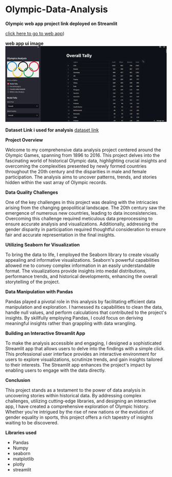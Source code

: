 # Olympic-Data-Analysis

**Olympic web app project link deployed on Streamlit**

[click here to go to web app](https://olympic-data-analysis-tg7gn7ukltrmvinbawutdi.streamlit.app/))

**web app ui image**
![Alt Text](web_app_UI_image.png)


**Dataset Link i used for analysis**
[dataset link](https://www.kaggle.com/datasets/heesoo37/120-years-of-olympic-history-athletes-and-results)


**Project Overview**

Welcome to my comprehensive data analysis project centered around the Olympic Games, spanning from 1896 to 2016. This project delves into the fascinating world of historical Olympic data, highlighting crucial insights and overcoming the complexities presented by newly formed countries throughout the 20th century and the disparities in male and female participation. The analysis aims to uncover patterns, trends, and stories hidden within the vast array of Olympic records.

**Data Quality Challenges**

One of the key challenges in this project was dealing with the intricacies arising from the changing geopolitical landscape. The 20th century saw the emergence of numerous new countries, leading to data inconsistencies. Overcoming this challenge required meticulous data preprocessing to ensure accurate analysis and visualizations. Additionally, addressing the gender disparity in participation required thoughtful consideration to ensure fair and accurate representation in the final insights.

**Utilizing Seaborn for Visualization**

To bring the data to life, I employed the Seaborn library to create visually appealing and informative visualizations. Seaborn's powerful capabilities allowed me to convey complex information in an easily understandable format. The visualizations provide insights into medal distributions, performance trends, and historical developments, enhancing the overall storytelling of the project.

**Data Manipulation with Pandas**

Pandas played a pivotal role in this analysis by facilitating efficient data manipulation and exploration. I harnessed its capabilities to clean the data, handle null values, and perform calculations that contributed to the project's insights. By skillfully employing Pandas, I could focus on deriving meaningful insights rather than grappling with data wrangling.

**Building an Interactive Streamlit App**

To make the analysis accessible and engaging, I designed a sophisticated Streamlit app that allows users to delve into the findings with a simple click. This professional user interface provides an interactive environment for users to explore visualizations, scrutinize trends, and gain insights tailored to their interests. The Streamlit app enhances the project's impact by enabling users to engage with the data directly.

**Conclusion**

This project stands as a testament to the power of data analysis in uncovering stories within historical data. By addressing complex challenges, utilizing cutting-edge libraries, and designing an interactive app, I have created a comprehensive exploration of Olympic history. Whether you're intrigued by the rise of new nations or the evolution of gender equality in sports, this project offers a rich tapestry of insights waiting to be discovered.

**Libraries used**
- Pandas
- Numpy
- seaborn
- matplotlib
- plotly
- streamlit
